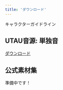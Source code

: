 ```yaml
---
title: 'ダウンロード'
---
```


キャラクターガイドライン

## UTAU音源: 単独音

<div class="btnRack">
  <a class="btn" href="">ダウンロード</a>
</div>

## 公式素材集

準備中です！
